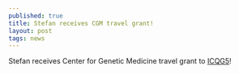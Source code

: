 ```yaml
---
published: true
title: Stefan receives CGM travel grant!
layout: post
tags: news
---
```

Stefan receives Center for Genetic Medicine travel grant to [ICQG5](http://www.icqg5.org/)!
